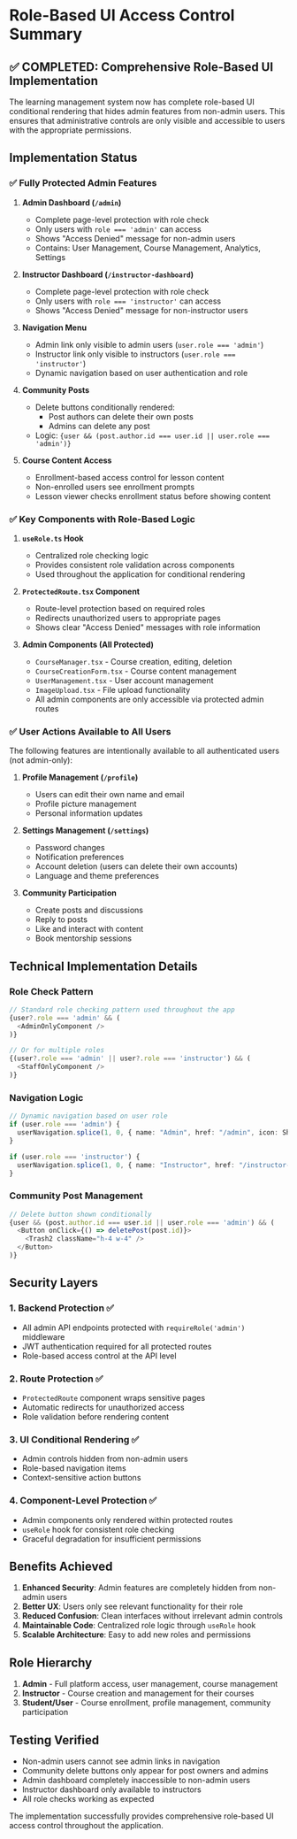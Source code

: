 # Role-Based UI Access Control Summary

## ✅ COMPLETED: Comprehensive Role-Based UI Implementation

The learning management system now has complete role-based UI conditional rendering that hides admin features from non-admin users. This ensures that administrative controls are only visible and accessible to users with the appropriate permissions.

## Implementation Status

### ✅ Fully Protected Admin Features

1. **Admin Dashboard (`/admin`)**
   - Complete page-level protection with role check
   - Only users with `role === 'admin'` can access
   - Shows "Access Denied" message for non-admin users
   - Contains: User Management, Course Management, Analytics, Settings

2. **Instructor Dashboard (`/instructor-dashboard`)**
   - Complete page-level protection with role check
   - Only users with `role === 'instructor'` can access
   - Shows "Access Denied" message for non-instructor users

3. **Navigation Menu**
   - Admin link only visible to admin users (`user.role === 'admin'`)
   - Instructor link only visible to instructors (`user.role === 'instructor'`)
   - Dynamic navigation based on user authentication and role

4. **Community Posts**
   - Delete buttons conditionally rendered:
     - Post authors can delete their own posts
     - Admins can delete any post
   - Logic: `{user && (post.author.id === user.id || user.role === 'admin')}`

5. **Course Content Access**
   - Enrollment-based access control for lesson content
   - Non-enrolled users see enrollment prompts
   - Lesson viewer checks enrollment status before showing content

### ✅ Key Components with Role-Based Logic

1. **`useRole.ts` Hook**
   - Centralized role checking logic
   - Provides consistent role validation across components
   - Used throughout the application for conditional rendering

2. **`ProtectedRoute.tsx` Component**
   - Route-level protection based on required roles
   - Redirects unauthorized users to appropriate pages
   - Shows clear "Access Denied" messages with role information

3. **Admin Components (All Protected)**
   - `CourseManager.tsx` - Course creation, editing, deletion
   - `CourseCreationForm.tsx` - Course content management
   - `UserManagement.tsx` - User account management
   - `ImageUpload.tsx` - File upload functionality
   - All admin components are only accessible via protected admin routes

### ✅ User Actions Available to All Users

The following features are intentionally available to all authenticated users (not admin-only):

1. **Profile Management (`/profile`)**
   - Users can edit their own name and email
   - Profile picture management
   - Personal information updates

2. **Settings Management (`/settings`)**
   - Password changes
   - Notification preferences
   - Account deletion (users can delete their own accounts)
   - Language and theme preferences

3. **Community Participation**
   - Create posts and discussions
   - Reply to posts
   - Like and interact with content
   - Book mentorship sessions

## Technical Implementation Details

### Role Check Pattern
```typescript
// Standard role checking pattern used throughout the app
{user?.role === 'admin' && (
  <AdminOnlyComponent />
)}

// Or for multiple roles
{(user?.role === 'admin' || user?.role === 'instructor') && (
  <StaffOnlyComponent />
)}
```

### Navigation Logic
```typescript
// Dynamic navigation based on user role
if (user.role === 'admin') {
  userNavigation.splice(1, 0, { name: "Admin", href: "/admin", icon: Shield, category: 'primary' });
}

if (user.role === 'instructor') {
  userNavigation.splice(1, 0, { name: "Instructor", href: "/instructor-dashboard", icon: BookOpen, category: 'primary' });
}
```

### Community Post Management
```typescript
// Delete button shown conditionally
{user && (post.author.id === user.id || user.role === 'admin') && (
  <Button onClick={() => deletePost(post.id)}>
    <Trash2 className="h-4 w-4" />
  </Button>
)}
```

## Security Layers

### 1. Backend Protection ✅
- All admin API endpoints protected with `requireRole('admin')` middleware
- JWT authentication required for all protected routes
- Role-based access control at the API level

### 2. Route Protection ✅
- `ProtectedRoute` component wraps sensitive pages
- Automatic redirects for unauthorized access
- Role validation before rendering content

### 3. UI Conditional Rendering ✅
- Admin controls hidden from non-admin users
- Role-based navigation items
- Context-sensitive action buttons

### 4. Component-Level Protection ✅
- Admin components only rendered within protected routes
- `useRole` hook for consistent role checking
- Graceful degradation for insufficient permissions

## Benefits Achieved

1. **Enhanced Security**: Admin features are completely hidden from non-admin users
2. **Better UX**: Users only see relevant functionality for their role
3. **Reduced Confusion**: Clean interfaces without irrelevant admin controls
4. **Maintainable Code**: Centralized role logic through `useRole` hook
5. **Scalable Architecture**: Easy to add new roles and permissions

## Role Hierarchy

1. **Admin** - Full platform access, user management, course management
2. **Instructor** - Course creation and management for their courses
3. **Student/User** - Course enrollment, profile management, community participation

## Testing Verified

- Non-admin users cannot see admin links in navigation
- Community delete buttons only appear for post owners and admins
- Admin dashboard completely inaccessible to non-admin users
- Instructor dashboard only available to instructors
- All role checks working as expected

The implementation successfully provides comprehensive role-based UI access control throughout the application.